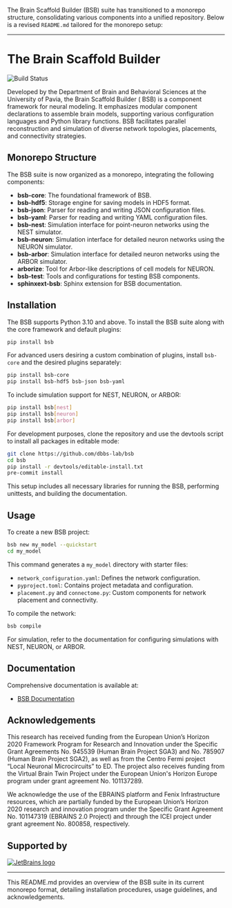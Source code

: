 The Brain Scaffold Builder (BSB) suite has transitioned to a monorepo structure, consolidating various components into a
unified repository. Below is a revised `README.md` tailored for the monorepo setup:

---

# The Brain Scaffold Builder

![Build Status](https://github.com/dbbs-lab/bsb/actions/workflows/main.yml/badge.svg)

Developed by the Department of Brain and Behavioral Sciences at the University of Pavia, the Brain Scaffold Builder (
BSB) is a component framework for neural modeling. It emphasizes modular component declarations to assemble brain
models, supporting various configuration languages and Python library functions. BSB facilitates parallel reconstruction
and simulation of diverse network topologies, placements, and connectivity strategies.

## Monorepo Structure

The BSB suite is now organized as a monorepo, integrating the following components:

* **bsb-core**: The foundational framework of BSB.
* **bsb-hdf5**: Storage engine for saving models in HDF5 format.
* **bsb-json**: Parser for reading and writing JSON configuration files.
* **bsb-yaml**: Parser for reading and writing YAML configuration files.
* **bsb-nest**: Simulation interface for point-neuron networks using the NEST simulator.
* **bsb-neuron**: Simulation interface for detailed neuron networks using the NEURON simulator.
* **bsb-arbor**: Simulation interface for detailed neuron networks using the ARBOR simulator.
* **arborize**: Tool for Arbor-like descriptions of cell models for NEURON.
* **bsb-test**: Tools and configurations for testing BSB components.
* **sphinxext-bsb**: Sphinx extension for BSB documentation.

## Installation

The BSB supports Python 3.10 and above. To install the BSB suite along with the core framework and default plugins:

```bash
pip install bsb
```

For advanced users desiring a custom combination of plugins, install `bsb-core` and the desired plugins separately:

```bash
pip install bsb-core
pip install bsb-hdf5 bsb-json bsb-yaml
```

To include simulation support for NEST, NEURON, or ARBOR:

```bash
pip install bsb[nest]
pip install bsb[neuron]
pip install bsb[arbor]
```

For development purposes, clone the repository and use the devtools script to install all packages in editable mode:

```bash
git clone https://github.com/dbbs-lab/bsb
cd bsb
pip install -r devtools/editable-install.txt
pre-commit install
```

This setup includes all necessary libraries for running the BSB, performing unittests, and building the documentation.

## Usage

To create a new BSB project:

```bash
bsb new my_model --quickstart
cd my_model
```

This command generates a `my_model` directory with starter files:

* `network_configuration.yaml`: Defines the network configuration.
* `pyproject.toml`: Contains project metadata and configuration.
* `placement.py` and `connectome.py`: Custom components for network placement and connectivity.

To compile the network:

```bash
bsb compile
```

For simulation, refer to the documentation for configuring simulations with NEST, NEURON, or ARBOR.

## Documentation

Comprehensive documentation is available at:

* [BSB Documentation](https://bsb.readthedocs.io/en/latest)

## Acknowledgements

This research has received funding from the European Union’s Horizon 2020 Framework Program for Research and Innovation
under the Specific Grant Agreements No. 945539 (Human Brain Project SGA3) and No. 785907 (Human Brain Project SGA2), as
well as from the Centro Fermi project “Local Neuronal Microcircuits” to ED. The project also receives funding from the
Virtual Brain Twin Project under the European Union's Horizon Europe program under grant agreement No. 101137289.

We acknowledge the use of the EBRAINS platform and Fenix Infrastructure resources, which are partially funded by the
European Union’s Horizon 2020 research and innovation program under the Specific Grant Agreement No. 101147319 (EBRAINS
2.0 Project) and through the ICEI project under grant agreement No. 800858, respectively.

## Supported by

[![JetBrains logo](https://resources.jetbrains.com/storage/products/company/brand/logos/jetbrains.svg)](https://jb.gg/OpenSourceSupport)

---

This README.md provides an overview of the BSB suite in its current monorepo format, detailing installation procedures,
usage guidelines, and acknowledgements.
